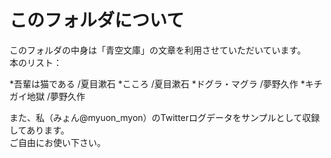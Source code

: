 このフォルダについて
==============

このフォルダの中身は「青空文庫」の文章を利用させていただいています。  
本のリスト：  

*吾輩は猫である /夏目漱石
*こころ /夏目漱石
*ドグラ・マグラ /夢野久作
*キチガイ地獄 /夢野久作

また、私（みょん@myuon_myon）のTwitterログデータをサンプルとして収録してあります。  
ご自由にお使い下さい。  


